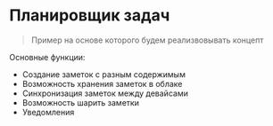 <!-- Author: p4tr3g -->

# Планировщик задач
> Пример на основе которого будем реализвовывать концепт

Основные функции:
* Создание заметок с разным содержимым
* Возможность хранения заметок в облаке
* Синхронизация заметок между девайсами
* Возможность шарить заметки
* Уведомления